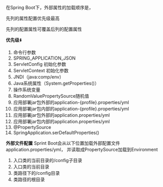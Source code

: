 
在Spring Boot下，外部属性的加载顺序是，

先列的属性配置优先级最高

先列的配置属性可覆盖后列的配置属性

**优先级**⬇️

1. 命令行参数
2. SPRING_APPLICATION_JSON
3. ServletConfig 初始化参数
4. ServletContext 初始化参数
5. JNDI（java:comp/env） 
6. Java系统属性（System.getProperties()） 
7. 操作系统变量
8. RandomValuePropertySource随机值
9. 应用部署jar包外部的application-{profile}.properties/yml
10. 应用部署jar包内部的application-{profile}.properties/yml
11. 应用部署jar包外部的application.properties/yml
12. 应用部署jar包内部的application.properties/yml
13. @PropertySource
14. SpringApplication.serDefaultProperties()

**外部文件配置**
Sprint Boot会从以下位置加载外部配置文件application.properties/yml，
并读取成PropertySource加载到Environment
1. 入口类的当前目录的/config子目录
2. 入口类的当前目录
3. 类路径下的/config目录
4. 类路径的根目录